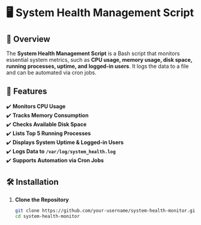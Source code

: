 # 🖥️ System Health Management Script

## 📌 Overview
The **System Health Management Script** is a Bash script that monitors essential system metrics, such as **CPU usage, memory usage, disk space, running processes, uptime, and logged-in users**. It logs the data to a file and can be automated via cron jobs.

## 🚀 Features
✔️ **Monitors CPU Usage**  
✔️ **Tracks Memory Consumption**  
✔️ **Checks Available Disk Space**  
✔️ **Lists Top 5 Running Processes**  
✔️ **Displays System Uptime & Logged-in Users**  
✔️ **Logs Data to `/var/log/system_health.log`**  
✔️ **Supports Automation via Cron Jobs**  

## 🛠️ Installation

1. **Clone the Repository**
   ```bash
   git clone https://github.com/your-username/system-health-monitor.git
   cd system-health-monitor
